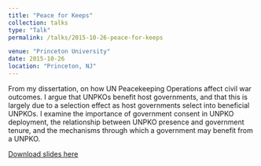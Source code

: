 ```yaml
---
title: "Peace for Keeps"
collection: talks
type: "Talk"
permalink: /talks/2015-10-26-peace-for-keeps

venue: "Princeton University"
date: 2015-10-26
location: "Princeton, NJ"
---
```


From my dissertation, on how UN Peacekeeping Operations affect civil war outcomes. I argue that UNPKOs benefit host governments, and that this is largely due to a selection effect as host governments select into beneficial UNPKOs. I examine the importance of government consent in UNPKO deployment, the relationship between UNPKO presence and government tenure, and the mechanisms through which a government may benefit from a UNPKO. 

[Download slides here](http://tlscherer.github.io/files/2015-10-26-peace-for-keeps.pdf)
